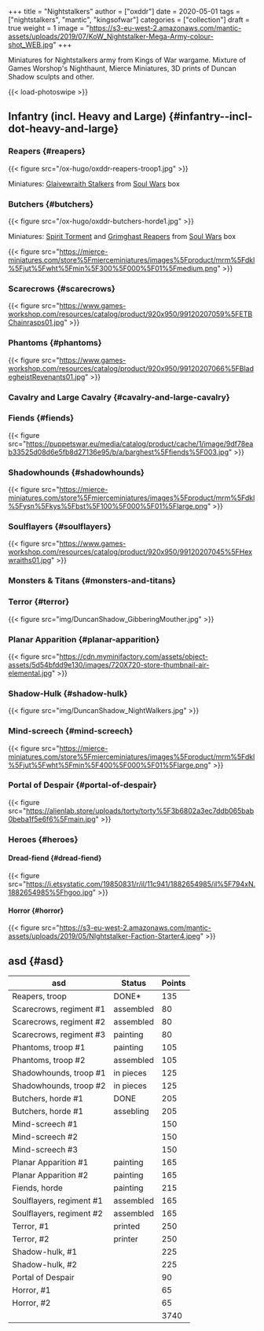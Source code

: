 +++
title = "Nightstalkers"
author = ["oxddr"]
date = 2020-05-01
tags = ["nightstalkers", "mantic", "kingsofwar"]
categories = ["collection"]
draft = true
weight = 1
image = "https://s3-eu-west-2.amazonaws.com/mantic-assets/uploads/2019/07/KoW_Nightstalker-Mega-Army-colour-shot_WEB.jpg"
+++

Miniatures for Nightstalkers army from Kings of War wargame. Mixture of Games Worshop's
Nighthaunt, Mierce Miniatures, 3D prints of Duncan Shadow sculpts and other.

<!--more-->

{{< load-photoswipe >}}


## Infantry (incl. Heavy and Large) {#infantry--incl-dot-heavy-and-large}


### Reapers {#reapers}

{{< figure src="/ox-hugo/oxddr-reapers-troop1.jpg" >}}

Miniatures: [Glaivewraith Stalkers](./img/GW_SoulWars_GlaivewraithStalkers.jpg) from [Soul Wars](images/collection/nightstalkes/SoulWars.jpg) box


### Butchers {#butchers}

{{< figure src="/ox-hugo/oxddr-butchers-horde1.jpg" >}}

Miniatures: [Spirit Torment](./img/GW_SoulWars_SpiritTourment.jpg) and [Grimghast Reapers](./img/GW_SoulWars_GrimghastReapers.jpg) from [Soul Wars](./img/SoulWars.jpg) box

{{< figure src="https://mierce-miniatures.com/store%5Fmierceminiatures/images%5Fproduct/mrm%5Fdkl%5Fjut%5Fwht%5Fmin%5F300%5F000%5F01%5Fmedium.png" >}}


### Scarecrows {#scarecrows}

{{< figure src="https://www.games-workshop.com/resources/catalog/product/920x950/99120207059%5FETBChainrasps01.jpg" >}}


### Phantoms {#phantoms}

{{< figure src="https://www.games-workshop.com/resources/catalog/product/920x950/99120207066%5FBladegheistRevenants01.jpg" >}}


### Cavalry and Large Cavalry {#cavalry-and-large-cavalry}


### Fiends {#fiends}

{{< figure src="https://puppetswar.eu/media/catalog/product/cache/1/image/9df78eab33525d08d6e5fb8d27136e95/b/a/barghest%5Ffiends%5F003.jpg" >}}


### Shadowhounds {#shadowhounds}

{{< figure src="https://mierce-miniatures.com/store%5Fmierceminiatures/images%5Fproduct/mrm%5Fdkl%5Fysn%5Fkys%5Fbst%5F100%5F000%5F01%5Flarge.png" >}}


### Soulflayers {#soulflayers}

{{< figure src="https://www.games-workshop.com/resources/catalog/product/920x950/99120207045%5FHexwraiths01.jpg" >}}


### Monsters & Titans {#monsters-and-titans}


### Terror {#terror}

{{< figure src="img/DuncanShadow_GibberingMouther.jpg" >}}


### Planar Apparition {#planar-apparition}

{{< figure src="https://cdn.myminifactory.com/assets/object-assets/5d54bfdd9e130/images/720X720-store-thumbnail-air-elemental.jpg" >}}


### Shadow-Hulk {#shadow-hulk}

{{< figure src="img/DuncanShadow_NightWalkers.jpg" >}}


### Mind-screech {#mind-screech}

{{< figure src="https://mierce-miniatures.com/store%5Fmierceminiatures/images%5Fproduct/mrm%5Fdkl%5Fjut%5Fwht%5Fmin%5F400%5F000%5F01%5Flarge.png" >}}


### Portal of Despair {#portal-of-despair}

{{< figure src="https://alienlab.store/uploads/torty/torty%5F3b6802a3ec7ddb065bab0beba1f5e6f6%5Fmain.jpg" >}}


### Heroes {#heroes}


#### Dread-fiend {#dread-fiend}

{{< figure src="https://i.etsystatic.com/19850831/r/il/11c941/1882654985/il%5F794xN.1882654985%5Fhgoo.jpg" >}}


#### Horror {#horror}

{{< figure src="https://s3-eu-west-2.amazonaws.com/mantic-assets/uploads/2019/05/NIghtstalker-Faction-Starter4.jpeg" >}}


## asd {#asd}

| asd                      | Status    | Points |
|--------------------------|-----------|--------|
| Reapers, troop           | DONE\*    | 135    |
| Scarecrows, regiment #1  | assembled | 80     |
| Scarecrows, regiment #2  | assembled | 80     |
| Scarecrows, regiment #3  | painting  | 80     |
| Phantoms, troop #1       | painting  | 105    |
| Phantoms, troop #2       | assembled | 105    |
| Shadowhounds, troop #1   | in pieces | 125    |
| Shadowhounds, troop #2   | in pieces | 125    |
| Butchers, horde #1       | DONE      | 205    |
| Butchers, horde #1       | assebling | 205    |
| Mind-screech #1          |           | 150    |
| Mind-screech #2          |           | 150    |
| Mind-screech #3          |           | 150    |
| Planar Apparition #1     | painting  | 165    |
| Planar Apparition #2     | painting  | 165    |
| Fiends, horde            | painting  | 215    |
| Soulflayers, regiment #1 | assembled | 165    |
| Soulflayers, regiment #2 | assembled | 165    |
| Terror, #1               | printed   | 250    |
| Terror, #2               | printer   | 250    |
| Shadow-hulk, #1          |           | 225    |
| Shadow-hulk, #2          |           | 225    |
| Portal of Despair        |           | 90     |
| Horror, #1               |           | 65     |
| Horror, #2               |           | 65     |
|                          |           | 3740   |
